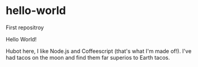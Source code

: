 # hello-world
First repositroy

Hello World!

Hubot here, I like Node.js and Coffeescript (that's what I'm made of!).
I've had tacos on the moon and find them far superios to Earth tacos. 
